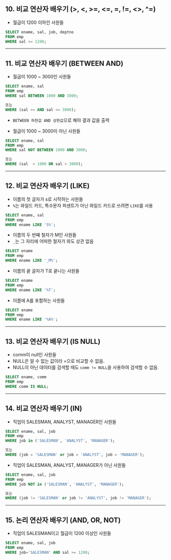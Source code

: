 ## 10. 비교 연산자 배우기 (>, <, >=, <=, =, !=, <>, ^=)

- 월급이 1200 이하인 사원들

```sql
SELECT ename, sal, job, deptno
FROM emp
WHERE sal <= 1200;
```

---

## 11. 비교 연산자 배우기 (BETWEEN AND)

- 월급이 1000 ~ 3000인 사원들

```sql
SELECT ename, sal
FROM emp
WHERE sal BETWEEN 1000 AND 3000;

또는
WHERE (sal >= AND sal <= 3000);
```

- `BETWEEN 하한값 AND 상한값`으로 해야 결과 값을 출력



- 월급이 1000 ~ 3000이 아닌 사원들

```sql
SELECT ename, sal
FROM emp
WHERE sal NOT BETWEEN 1000 AND 3000;

또는
WHERE (sal  < 1000 OR sal > 3000);
```

---

## 12. 비교 연산자 배우기 (LIKE)

- 이름의 첫 글자가 s로 시작하는 사원들
- `%`는 와일드 카드, 특수문자 퍼센트가 아닌 와일드 카드로 쓰려면 `LIKE`를 사용

```sql
SELECT ename, sal
FROM emp
WHERE ename LIKE 'S%';
```

- 이름의 두 번째 철자가 M인 사원들
- `_`는 그 자리에 어떠한 철자가 와도 상관 없음

```sql
SELECT ename
FROM emp
WHERE ename LIKE '_M%';
```

- 이름의 끝 글자가 T로 끝나는 사원들

```sql
SELECT ename
FROM emp
WHERE ename LIKE '%T';
```

- 이름에 A를 포함하는 사원들

```sql
SELECT ename
FROM emp
WHERE ename LIKE '%A%';
```

---

## 13. 비교 연산자 배우기 (IS NULL)

- comm이 null인 사원들
- NULL은 알 수 없는 값이라 =으로 비교할 수 없음.
- NULL이 아닌 데이터를 검색할 때도 `comm != NULL`을 사용하여 검색할 수 없음.

```sql
SELECT ename, comm
FROM emp
WHERE comm IS NULL;
```

---

## 14. 비교 연산자 배우기 (IN)

- 직업이 SALESMAN, ANALYST, MANAGER인 사원들

```SQL
SELECT ename, sal, job
FROM emp
WHERE job in ('SALESMAN', 'ANALYST', 'MANAGER');

또는
WHERE (job = 'SALESMAN' or job = 'ANALYST', job = 'MANAGER');
```

- 직업이 SALESMAN, ANALYST, MANAGER가 아닌 사원들

```SQL
SELECT ename, sal, job
FROM emp
WHERE job NOT in ('SALESMAN', 'ANALYST', 'MANAGER');

또는
WHERE (job != 'SALESMAN' or job != 'ANALYST', job != 'MANAGER');
```

---

## 15. 논리 연산자 배우기 (AND, OR, NOT)

- 직업이 SALESMAN이고 월급이 1200 이상인 사원들

```sql
SELECT ename, sal, job
FROM emp
WHERE job='SALESMAN' AND sal >= 1200;
```

